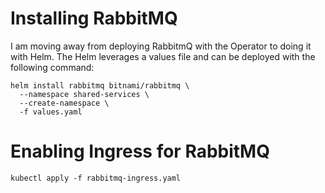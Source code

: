 # Installing RabbitMQ

I am moving away from deploying RabbitmQ with the Operator to doing it with Helm. The Helm leverages a values file and can be deployed with the following command:

```
helm install rabbitmq bitnami/rabbitmq \
  --namespace shared-services \
  --create-namespace \
  -f values.yaml
```

# Enabling Ingress for RabbitMQ

```
kubectl apply -f rabbitmq-ingress.yaml
```